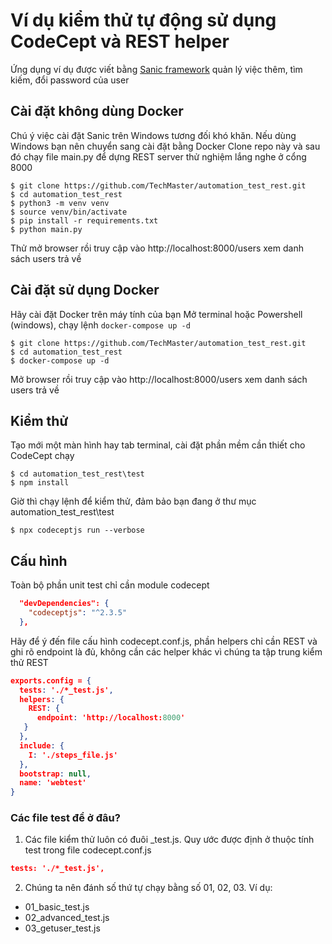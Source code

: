 # Ví dụ kiểm thử tự động sử dụng CodeCept và REST helper

Ứng dụng ví dụ được viết bằng [Sanic framework](https://github.com/huge-success/sanic)
quản lý việc thêm, tìm kiếm, đổi password của user

## Cài đặt không dùng Docker
Chú ý việc cài đặt Sanic trên Windows tương đối khó khăn. Nếu dùng Windows bạn nên chuyển sang cài đặt bằng Docker
Clone repo này và sau đó chạy file main.py để dựng REST server thử nghiệm lắng nghe ở cổng 8000

```shell
$ git clone https://github.com/TechMaster/automation_test_rest.git
$ cd automation_test_rest
$ python3 -m venv venv
$ source venv/bin/activate
$ pip install -r requirements.txt
$ python main.py
```
Thử mở browser rồi truy cập vào http://localhost:8000/users xem danh sách users trả về

## Cài đặt sử dụng Docker
Hãy cài đặt Docker trên máy tính của bạn
Mở terminal hoặc Powershell (windows), chạy lệnh ```docker-compose up -d```

```shell
$ git clone https://github.com/TechMaster/automation_test_rest.git
$ cd automation_test_rest
$ docker-compose up -d
```
Mở browser rồi truy cập vào http://localhost:8000/users xem danh sách users trả về



## Kiểm thử

Tạo mới một màn hình hay tab terminal, cài đặt phần mềm cần thiết cho CodeCept chạy
```shell
$ cd automation_test_rest\test
$ npm install
```

Giờ thì chạy lệnh để kiểm thử, đảm bảo bạn đang ở thư mục automation_test_rest\test
```shell
$ npx codeceptjs run --verbose
```

## Cấu hình
Toàn bộ phần unit test chỉ cần module codecept
```json
  "devDependencies": {
    "codeceptjs": "^2.3.5"
  },
```

Hãy để ý đến file cấu hình codecept.conf.js, phần helpers chỉ cần REST và ghi rõ endpoint là đủ, không cần các helper khác vì chúng ta tập trung kiểm thử REST
```json
exports.config = {
  tests: './*_test.js',
  helpers: {
    REST: {
      endpoint: 'http://localhost:8000'
   }
  },
  include: {
    I: './steps_file.js'
  },
  bootstrap: null,
  name: 'webtest'  
}
```

### Các file test để ở đâu?

1. Các file kiểm thử luôn có đuôi _test.js. Quy ước được định ở thuộc tính test trong file codecept.conf.js
```json
tests: './*_test.js',
```

2. Chúng ta nên đánh số thứ tự chạy bằng số 01, 02, 03. Ví dụ:
  - 01_basic_test.js
  - 02_advanced_test.js
  - 03_getuser_test.js